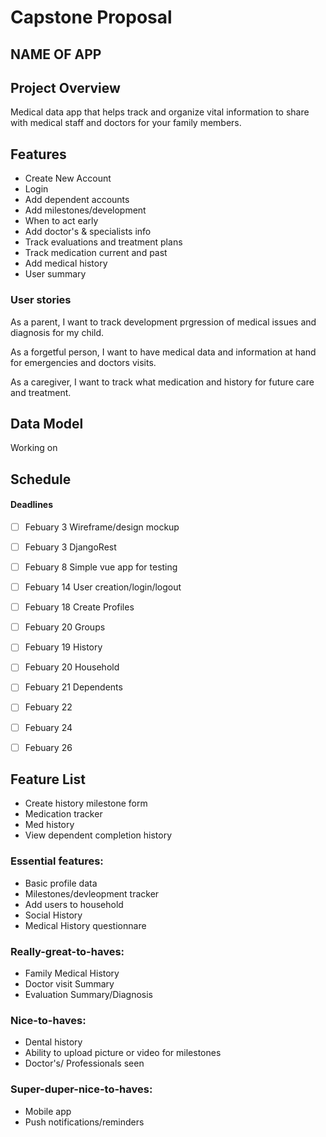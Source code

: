 # Capstone Proposal

## NAME OF APP 

## Project Overview
Medical data app that helps track and organize vital information to share with medical staff and doctors for your family members. 

## Features
- Create New Account
- Login
- Add dependent accounts
- Add milestones/development
- When to act early
- Add doctor's & specialists info
- Track evaluations and treatment plans
- Track medication current and past
- Add medical history
- User summary 

### User stories
As a parent, I want to track development prgression of medical issues and diagnosis for my child.

As a forgetful person, I want to have medical data and information at hand for emergencies and doctors visits.

As a caregiver, I want to track what medication and history for future care and treatment.


## Data Model

Working on 

## Schedule
#### Deadlines

- [ ] Febuary 3   Wireframe/design mockup
- [ ] Febuary 3   DjangoRest
- [ ] Febuary 8   Simple vue app for testing
- [ ] Febuary 14  User creation/login/logout
- [ ] Febuary 18  Create Profiles
- [ ] Febuary 20  Groups
- [ ] Febuary 19  History
- [ ] Febuary 20  Household
- [ ] Febuary 21  Dependents
- [ ] Febuary 22  
- [ ] Febuary 24  
- [ ] Febuary 26  


## Feature List
- Create history milestone form
- Medication tracker
- Med history 
- View dependent completion history


### Essential features:
- Basic profile data
- Milestones/devleopment tracker 
- Add users to household
- Social History
- Medical History questionnare

### Really-great-to-haves:
- Family Medical History
- Doctor visit Summary
- Evaluation Summary/Diagnosis

### Nice-to-haves:
- Dental history
- Ability to upload picture or video for milestones 
- Doctor's/ Professionals seen

### Super-duper-nice-to-haves:
- Mobile app
- Push notifications/reminders

